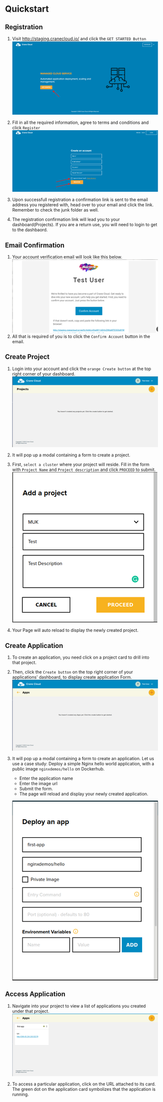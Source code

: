 # Quickstart

## Registration
1. Visit <http://staging.cranecloud.io/> and click the `GET STARTED Button`
![](../img/get_started.png)

2. Fill in all the required information, agree to terms and conditions and click `Register`
![](../img/register.png)

3. Upon successfull registration a confirmation link is sent to the email address you registered with, head over to your email and click the link. Remember to check the junk folder as well. 

4. The registration confirmation link will lead you to your dashboard(Projects). If you are a return use, you will need to login to get to the dashbaord. 


## Email Confirmation
1. Your account verification email will look like this below. 
![](../img/verifyEmail.png)
2. All that is required of you is to click the `Confirm Account` button in the email.

## Create Project
1. Login into your account and click the `orange Create button` at the top right corner of your dashboard. 
![](../img/projectsDashboard.png)

2. It will pop up a modal containing a form to create a project. 

3. First, `select a cluster` where your project will reside. Fill in the form with `Project Name` and `Project description` and click `PROCEED` to submit.
           ![](../img/createProjectForm.png)

4. Your Page will auto reload to display the newly created project.

## Create Application
1. To create an application, you need click on a project card to drill into that project.  

2. Then, click the `Create button` on the top right corner of your applications' dashboard, to display create application Form.
![](../img/appDashboard.png)

3. It will pop up a modal containing a form to create an application. Let us use a case study: Deploy a simple Nginx hello world application, with a public image `nginxdemos/hello` on Dockerhub. 

    - Enter the application name 
    - Enter the image url 
    - Submit the form.
    - The page will reload and display your newly created application. 
    
    ![](../img/createAppForm.png)

## Access Application
1. Navigate into your project to view a list of applications you created under that project.
    ![](../img/appDashwithApps.png)

2. To access a particular application, click on the URL attached to its card. The green dot on the application card symbolizes that the application is running. 
